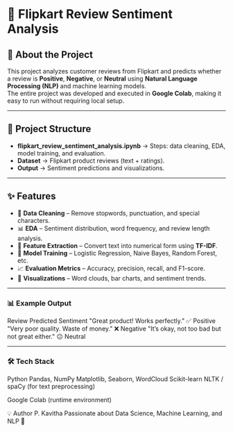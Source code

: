 # 🛒 Flipkart Review Sentiment Analysis

## 📖 About the Project
This project analyzes customer reviews from Flipkart and predicts whether a review is **Positive**, **Negative**, or **Neutral** using **Natural Language Processing (NLP)** and machine learning models.  
The entire project was developed and executed in **Google Colab**, making it easy to run without requiring local setup.

---

## 📂 Project Structure
- **flipkart_review_sentiment_analysis.ipynb** → Steps: data cleaning, EDA, model training, and evaluation.
- **Dataset** → Flipkart product reviews (text + ratings).
- **Output** → Sentiment predictions and visualizations.

---

## ✨ Features
- 🧹 **Data Cleaning** – Remove stopwords, punctuation, and special characters.
- 📊 **EDA** – Sentiment distribution, word frequency, and review length analysis.
- 🧮 **Feature Extraction** – Convert text into numerical form using **TF-IDF**.
- 🤖 **Model Training** – Logistic Regression, Naive Bayes, Random Forest, etc.
- 📈 **Evaluation Metrics** – Accuracy, precision, recall, and F1-score.
- 🎨 **Visualizations** – Word clouds, bar charts, and sentiment trends.

---

### 📊 Example Output
Review	Predicted Sentiment
"Great product! Works perfectly."	✅ Positive
"Very poor quality. Waste of money."	❌ Negative
"It’s okay, not too bad but not great either."	😐 Neutral

---

### 🛠 Tech Stack

Python
Pandas, NumPy
Matplotlib, Seaborn, WordCloud
Scikit-learn
NLTK / spaCy (for text preprocessing)

Google Colab (runtime environment)


💡 Author
P. Kavitha
Passionate about Data Science, Machine Learning, and NLP 🚀
